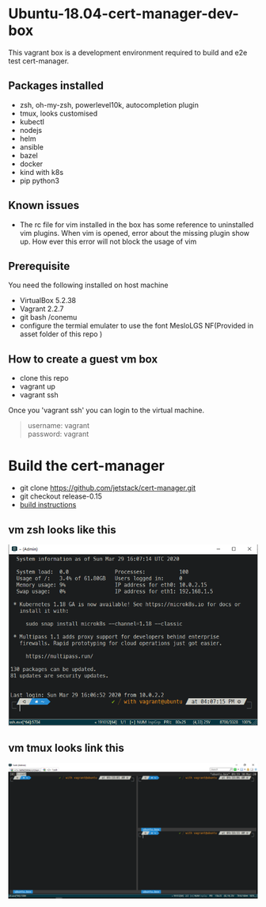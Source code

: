 # Ubuntu-18.04-cert-manager-dev-box
This vagrant box is a development environment required to build and e2e test cert-manager.


## Packages installed
* zsh, oh-my-zsh, powerlevel10k, autocompletion plugin
* tmux, looks customised
* kubectl
* nodejs
* helm
* ansible
* bazel
* docker
* kind with k8s
* pip python3

## Known issues
* The rc file for vim installed in the box has some reference to uninstalled vim plugins. When vim is opened, error about the missing plugin show up. How ever this error will not block the usage of vim




## Prerequisite
You need the following installed on host machine
* VirtualBox 5.2.38 
* Vagrant 2.2.7
* git bash /conemu
* configure the termial emulater to use the font MesloLGS NF(Provided in asset folder of this repo )


## How to create a guest vm box
* clone this repo
* vagrant up
* vagrant ssh

Once you 'vagrant ssh' you can login to the virtual machine. 
>username: vagrant  
>password: vagrant

# Build the cert-manager 
* git clone https://github.com/jetstack/cert-manager.git
* git checkout release-0.15
* [build instructions](https://github.com/jetstack/cert-manager/tree/master/devel)




## vm zsh looks like this
![image](./assets/img/vagrant-ssh.png)
## vm tmux looks link this
![image](./assets/img/tmux.png)


